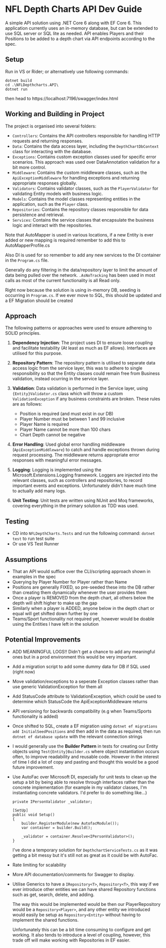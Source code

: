 # NFL Depth Charts API Dev Guide
A simple API solution using .NET Core 6 along with EF Core 6. This application currently uses an in-memory database, but can be extended to use SQL server or SQL lite as needed. API enables Players and their Positions to be added to a depth chart via API endpoints according to the spec. 

## Setup
Run in VS or Rider; or alternatively use following commands:
```
dotnet build
cd .\NFLDepthcharts.API\
dotnet run
```

then head to https://localhost:7196/swagger/index.html

## Working and Building in Project
The project is organised into several folders:

- `Controllers`: Contains the API controllers responsible for handling HTTP requests and returning responses.
- `Data`: Contains the data access layer, including the `DepthChartDbContext` class for interacting with the database.
- `Exceptions`: Contains custom exception classes used for specific error scenarios. This approach was used over DataAnnotation validation for a bit more control.
- `Middleware`: Contains the custom middleware classes, such as the `ApiExceptionMiddleware` for handling exceptions and returning appropriate responses globally.
- `Validators`: Contains validator classes, such as the `PlayerValidator` for validating Entity models with business logic.
- `Models`: Contains the model classes representing entities in the application, such as the `Player` class.
- `Repositories`: Contains the repository classes responsible for data persistence and retrieval.
- `Services`: Contains the service classes that encapsulate the business logic and interact with the repositories.

Note that AutoMapper is used in various locations, if a new Entity is ever added or new mapping is required remember to add this to AutoMapperProfile.cs

Also DI is used for so remember to add any new services to the DI container in the `Program.cs` file.

Generally do any filtering in the data/repository layer to limit the amount of data being pulled over the network. `.AsNoTracking` has been used in most calls as most of the current functionality is all Read only.

Right now because the solution is using in-memory DB, seeding is occurring in `Program.cs`. If we ever move to SQL, this should be updated and a EF Migration should be created

## Approach

The following patterns or approaches were used to ensure adhereing to SOLID principles.

1. **Dependency Injection**: The project uses DI to ensure loose coupling and facilitate testability (At least as much as EF allows). Interfaces are utilised for this purpose.

2. **Repository Pattern**: The repository pattern is utilised to separate data access logic from the service layer, this was to adhere to single responsibility so that the Entity classes could remain free from Business validation, instead ocurring in the service layer.

3. **Validation**: Data validation is performed in the Service layer, using `{Entity}Validator.cs` class which will throw a custom `ValidationException` if any business constraints are broken. These rules are as follows:
    - Position is required (and must exist in our DB) 
    - Player Number must be between 1 and 99 inclusive
    - Player Name is required
    - Player Name cannot be more than 100 chars
    - Chart Depth cannot be negative

4. **Error Handling**: Used global error handling middleware (`ApiExceptionMiddleware`) to catch and handle exceptions thrown during request processing. The middleware returns appropriate error responses with meaningful error messages.

5. **Logging**: Logging is implemented using the Microsoft.Extensions.Logging framework. Loggers are injected into the relevant classes, such as controllers and repositories, to record important events and exceptions. Unfortunately didn't have much time to actually add many logs.

6. **Unit Testing**: Unit tests are written using NUnit and Moq frameworks, covering everything in the primary solution as TDD was used.

## Testing
- CD into `NFLDepthCharts.Tests` and run the following command: `dotnet test` to run test suite
- Or use VS Test Runner

## Assumptions
- That an API would suffice over the CLI/scripting approach shown in examples in the spec
- Querying by Player Number for Player rather than Name 
- Positions are generally FIXED, so pre-seeded these into the DB rather than creating them dynamically whenever the user provides them
- Once a player is REMOVED from the depth chart, all others below the depth will shift higher to make up the gap
- Similarly when a player is ADDED, anyone below in the depth chart or equal will get shifted down further by one
- Teams/Sport functionality not required yet, however would be doable using the Entities I have left in the solution

## Potential Improvements
- ADD MEANINGFUL LOGS!! Didn't get a chance to add any meaningful ones but in a prod environment this would be very important.
- Add a migration script to add some dummy data for DB if SQL used (right now)
- Move validation/exceptions to a seperate Exception classes rather than use generic ValidationException for them all
- Add StatusCode attribute to ValidationException, which could be used to determine which StatusCode the ApiExceptionMiddleware returns
- API versioning for backwards compatibility (e.g when Teams/Sports functionality is added)
- Once shifted to SQL, create a EF migration using `dotnet ef migrations add InitialSeedPositions` and then add in the data as required; then run `dotnet ef database update` with the relevant connection strings
- I would generally use the **Builder Pattern** in tests for creating our Entity objects using `Test{Entity}Builder.cs` where object instantiation occurs often, to improve readability and reusable code. However in the interest of time I did a lot of copy and pasting and thought this would be a good future improvement.
- Use AutoFac over Microsoft DI, especially for unit tests to clean up the setup a bit by being able to resolve through interfaces rather than the concrete implementation (for example in my validator classes, I'm instantiating concrete validators. I'd prefer to do something like...)
    ```
    private IPersonValidator _validator;

    [SetUp]
    public void Setup()
    {
        builder.RegisterModule(new AutofacModule());
        var container = builder.Build();

        _validator = container.Resolve<IPersonValidator>();
    }
    ```
    I've done a temporary solution for `DepthchartServiceTests.cs` as it was getting a bit messy but it's still not as great as it could be with AutoFac.
- Rate limiting for scalability
- More API documentation/comments for Swagger to display.
- Utilise Generics to have a `IRepository<T>`, `Repository<T>`, this way if we ever introduce other entities we can have shared Repository functions such as get, search, delete, and adding. 
  
  The way this would be implemented would be then our PlayerRepository would be a `Repository<Player>`, and any other entity we introduced would easily be setup as `Repository<Entity>` without having to implement the shared functions.
  
  Unfortunately this can be a bit time consuming to configure and get working.
  It also tends to introduce a level of coupling, however, this trade off will make working with Repositories in EF easier.